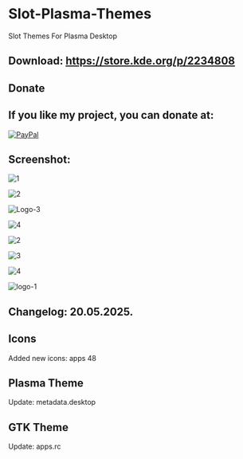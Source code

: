 # Slot-Plasma-Themes
Slot Themes For Plasma Desktop

Download: https://store.kde.org/p/2234808
------------------------------------------


<html>
  <head>
    <meta charset="utf-8" />
  </head>
  <body>
    <h2>Donate</h2>
    <h2>If you like my project, you can donate at:</h2>
    <a href="https://www.paypal.com/paypalme/VesnaLazic">
    <img src="PayPal.png" alt="PayPal" />
    </a>
  </body>
</html>


Screenshot:
-----------

![1](https://github.com/user-attachments/assets/79497a09-1cf3-44c7-83c0-99ad314fd55a)

![2](https://github.com/user-attachments/assets/f5d58f9b-e1ef-47f4-843c-70a6b9e6606a)

![Logo-3](https://github.com/user-attachments/assets/537eaf3a-c02e-49e9-9176-991ed7e40edf)

![4](https://github.com/user-attachments/assets/5a251e93-962c-4d34-9225-e9131ed8dba7)

![2](https://github.com/user-attachments/assets/e4222ba6-8bbd-4037-8e30-d43ae7125a2b)

![3](https://github.com/user-attachments/assets/0b0a8ba5-5336-4988-85f7-4a6614c410e3)

![4](https://github.com/user-attachments/assets/3099475a-293c-46b4-91d3-2f376bf12605)

![logo-1](https://github.com/user-attachments/assets/04bab0f1-8622-45da-b69a-789920114caa)


Changelog: 20.05.2025.
----------------------------------

Icons
------
Added new icons: apps 48

Plasma Theme
------------

Update: metadata.desktop

GTK Theme
---------

Update: apps.rc
